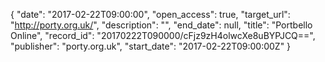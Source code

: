 {
  "date": "2017-02-22T09:00:00", 
  "open_access": true, 
  "target_url": "http://porty.org.uk/", 
  "description": "", 
  "end_date": null, 
  "title": "Portbello Online", 
  "record_id": "20170222T090000/cFjz9zH4olwcXe8uBYPJCQ==", 
  "publisher": "porty.org.uk", 
  "start_date": "2017-02-22T09:00:00Z"
}


